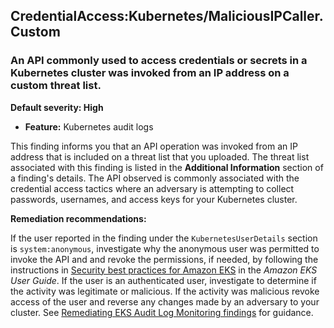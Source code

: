 CredentialAccess:Kubernetes/MaliciousIPCaller.Custom
----------------------------------------------------


### An API commonly used to access credentials or secrets in a Kubernetes cluster was invoked from an IP address on a custom threat list.


**Default severity: High**


 * **Feature:** Kubernetes audit logs

This finding informs you that an API operation was invoked from an IP address that is included on a threat list that you uploaded. The threat list associated with this finding is listed in the **Additional Information** section of a finding's details. The API observed is commonly associated with the credential access tactics where an adversary is attempting to collect passwords, usernames, and access keys for your Kubernetes cluster. 


**Remediation recommendations:**


If the user reported in the finding under the `KubernetesUserDetails` section is `system:anonymous`, investigate why the anonymous user was permitted to invoke the API and and revoke the permissions, if needed, by following the instructions in [Security best practices for Amazon EKS](https://docs.aws.amazon.com/eks/latest/userguide/security-best-practices.html) in the *Amazon EKS User Guide*. If the user is an authenticated user, investigate to determine if the activity was legitimate or malicious. If the activity was malicious revoke access of the user and reverse any changes made by an adversary to your cluster. See [Remediating EKS Audit Log Monitoring findings](./guardduty-remediate-kubernetes.html) for guidance.

